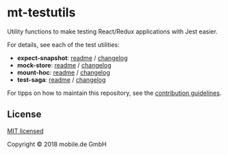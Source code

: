 # mt-testutils

Utility functions to make testing React/Redux applications with Jest easier.

For details, see each of the test utilities:

* **expect-snapshot**: [readme](packages/expect-snapshot/README.md) / [changelog](packages/expect-snapshot/CHANGELOG.md)
* **mock-store**: [readme](packages/mock-store/README.md) / [changelog](packages/mock-store/CHANGELOG.md)
* **mount-hoc**: [readme](packages/mount-hoc/README.md) / [changelog](packages/mount-hoc/CHANGELOG.md)
* **test-saga**: [readme](packages/test-saga/README.md) / [changelog](packages/test-saga/CHANGELOG.md)

For tipps on how to maintain this repository, see the [contribution guidelines](CONTRIBUTING.md).

## License

[MIT licensed](LICENSE)

Copyright © 2018 mobile.de GmbH
